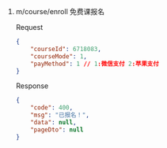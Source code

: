 1. m/course/enroll 免费课报名

   Request

   ```json
   {
       "courseId": 6718083,
       "courseMode": 1,
       "payMethod": 1 // 1:微信支付 2:苹果支付
   }
   ```

   Response

   ```json
   {
       "code": 400,
       "msg": "已报名！",
       "data": null,
       "pageDto": null
   }
   ```

   

   

   

